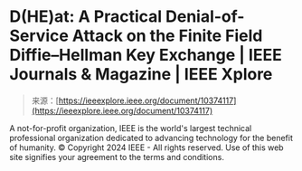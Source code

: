 <!--yml
category: 未分类
date: 2024-05-27 14:42:14
-->

# D(HE)at: A Practical Denial-of-Service Attack on the Finite Field Diffie–Hellman Key Exchange | IEEE Journals & Magazine | IEEE Xplore

> 来源：[https://ieeexplore.ieee.org/document/10374117](https://ieeexplore.ieee.org/document/10374117)

A not-for-profit organization, IEEE is the world's largest technical professional organization dedicated to advancing technology for the benefit of humanity.
© Copyright 2024 IEEE - All rights reserved. Use of this web site signifies your agreement to the terms and conditions.